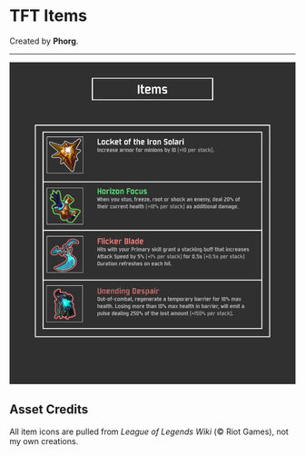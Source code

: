 # TFT Items 

Created by **Phorg**.

---

![item chart png](icons/readMeItemChart.png)


## Asset Credits

All item icons are pulled from *League of Legends Wiki* (© Riot Games), not my own creations. 
